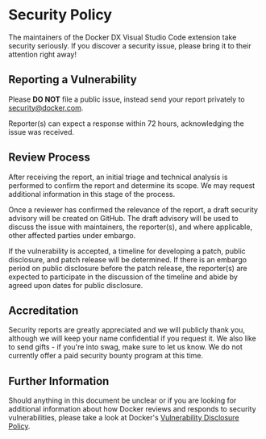 # Security Policy

The maintainers of the Docker DX Visual Studio Code extension take security seriously.
If you discover a security issue, please bring it to their attention right away!

## Reporting a Vulnerability

Please **DO NOT** file a public issue, instead send your report privately
to [security@docker.com](mailto:security@docker.com).

Reporter(s) can expect a response within 72 hours, acknowledging the issue was
received.

## Review Process

After receiving the report, an initial triage and technical analysis is
performed to confirm the report and determine its scope. We may request
additional information in this stage of the process.

Once a reviewer has confirmed the relevance of the report, a draft security
advisory will be created on GitHub. The draft advisory will be used to discuss
the issue with maintainers, the reporter(s), and where applicable, other
affected parties under embargo.

If the vulnerability is accepted, a timeline for developing a patch, public
disclosure, and patch release will be determined. If there is an embargo period
on public disclosure before the patch release, the reporter(s) are expected to
participate in the discussion of the timeline and abide by agreed upon dates
for public disclosure.

## Accreditation

Security reports are greatly appreciated and we will publicly thank you,
although we will keep your name confidential if you request it. We also like to
send gifts - if you're into swag, make sure to let us know. We do not currently
offer a paid security bounty program at this time.

## Further Information

Should anything in this document be unclear or if you are looking for additional
information about how Docker reviews and responds to security vulnerabilities,
please take a look at Docker's
[Vulnerability Disclosure Policy](https://www.docker.com/trust/vulnerability-disclosure-policy/).
